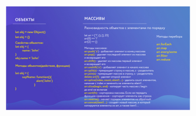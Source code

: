 ![js-01](https://raw.githubusercontent.com/AdilhanKaikenov/JavaScript_Basics/master/js_step_4%20(object,%20array)/etc/Objects_Arrays.jpg)